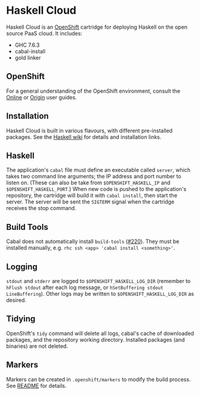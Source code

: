 Haskell Cloud
=============

Haskell Cloud is an [OpenShift](https://www.openshift.com/) cartridge for deploying Haskell on the open source PaaS cloud. It includes:

- GHC 7.6.3
- cabal-install
- gold linker

OpenShift
---------
For a general understanding of the OpenShift environment, consult the [Online](https://access.redhat.com/site/documentation/en-US/OpenShift_Online/2.0/html/User_Guide/) or [Origin](http://openshift.github.io/documentation/oo_user_guide.html) user guides.

Installation
------------
Haskell Cloud is built in various flavours, with different pre-installed packages. See the [Haskell wiki](http://www.haskell.org/haskellwiki/Web/Cloud) for details and installation links.

Haskell
-------
The application's `cabal` file must define an executable called `server`, which takes two command line arguments; the IP address and port number to listen on. (These can also be take from `$OPENSHIFT_HASKELL_IP` and `$OPENSHIFT_HASKELL_PORT`.) When new code is pushed to the application's repository, the cartridge will build it with `cabal install`, then start the server. The server will be sent the `SIGTERM` signal when the cartridge receives the stop command.

Build Tools
-----------
Cabal does not automatically install `build-tools` ([#220](https://github.com/haskell/cabal/issues/220)). They must be installed manually, e.g. `rhc ssh <app> 'cabal install <something>'`.

Logging
-------
`stdout` and `stderr` are logged to `$OPENSHIFT_HASKELL_LOG_DIR` (remember to `hFlush stdout` after each log message, or `hSetBuffering stdout LineBuffering`). Other logs may be written to `$OPENSHIFT_HASKELL_LOG_DIR` as desired.

Tidying
-------
OpenShift's `tidy` command will delete all logs, cabal's cache of downloaded packages, and the repository working directory. Installed packages (and binaries) are not deleted.

Markers
-------
Markers can be created in `.openshift/markers` to modify the build process. See [README](template/.openshift/markers/README) for details.
